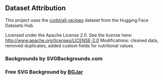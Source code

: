 ﻿## Dataset Attribution

This project uses the [corbt/all-recipes](https://huggingface.co/datasets/corbt/all-recipes) dataset from the Hugging Face Datasets Hub.

Licensed under the Apache License 2.0.
See the license here: http://www.apache.org/licenses/LICENSE-2.0
Modifications: cleaned data, removed duplicates, added custom fields for nutritional values.

### Backgrounds by SVGBackgrounds.com
### Free SVG Background by <a target="_blank" href="https://bgjar.com">BGJar</a>
